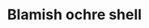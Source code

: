 ---
layout: item
title: Blamish ochre shell
item-id: 3359
datatable: true
id: 3359
name: "Blamish ochre shell"
members: true
lowalch: 60
highalch: 90
examine: "A large ochre coloured blamish snail shell, looks protective."
monsters:
  - id: 2646
    name: "Ochre Blamish Snail"
    members: true
    combat_level: 10
    wiki_url: "https://oldschool.runescape.wiki/w/Ochre_Blamish_Snail#Round"
    drops:
      - quantity: "1"
        rarity: 1
    image: "https://oldschool.runescape.wiki/images/thumb/c/ca/Ochre_Blamish_Snail_%28round%29.png/1200px-Ochre_Blamish_Snail_%28round%29.png?6a9ff"
  - id: 2651
    name: "Ochre Blamish Snail"
    members: true
    combat_level: 15
    wiki_url: "https://oldschool.runescape.wiki/w/Ochre_Blamish_Snail#Pointed"
    drops:
      - quantity: "1"
        rarity: 1
    image: "https://oldschool.runescape.wiki/images/thumb/c/ca/Ochre_Blamish_Snail_%28round%29.png/1200px-Ochre_Blamish_Snail_%28round%29.png?6a9ff"
---